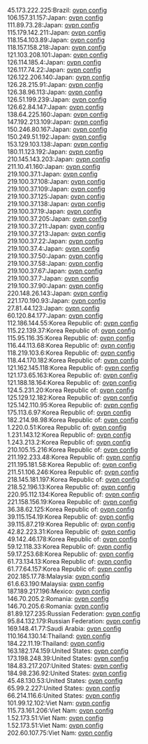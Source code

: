 45.173.222.225:Brazil: [ovpn config](vpn/45_173_222_225.ovpn)  
106.157.31.157:Japan: [ovpn config](vpn/106_157_31_157.ovpn)  
111.89.73.28:Japan: [ovpn config](vpn/111_89_73_28.ovpn)  
115.179.142.211:Japan: [ovpn config](vpn/115_179_142_211.ovpn)  
118.154.103.89:Japan: [ovpn config](vpn/118_154_103_89.ovpn)  
118.157.158.218:Japan: [ovpn config](vpn/118_157_158_218.ovpn)  
121.103.208.101:Japan: [ovpn config](vpn/121_103_208_101.ovpn)  
126.114.185.4:Japan: [ovpn config](vpn/126_114_185_4.ovpn)  
126.117.74.22:Japan: [ovpn config](vpn/126_117_74_22.ovpn)  
126.122.206.140:Japan: [ovpn config](vpn/126_122_206_140.ovpn)  
126.28.215.91:Japan: [ovpn config](vpn/126_28_215_91.ovpn)  
126.38.96.113:Japan: [ovpn config](vpn/126_38_96_113.ovpn)  
126.51.199.239:Japan: [ovpn config](vpn/126_51_199_239.ovpn)  
126.62.84.147:Japan: [ovpn config](vpn/126_62_84_147.ovpn)  
138.64.225.160:Japan: [ovpn config](vpn/138_64_225_160.ovpn)  
147.192.213.109:Japan: [ovpn config](vpn/147_192_213_109.ovpn)  
150.246.80.167:Japan: [ovpn config](vpn/150_246_80_167.ovpn)  
150.249.51.192:Japan: [ovpn config](vpn/150_249_51_192.ovpn)  
153.129.103.138:Japan: [ovpn config](vpn/153_129_103_138.ovpn)  
180.11.123.192:Japan: [ovpn config](vpn/180_11_123_192.ovpn)  
210.145.143.203:Japan: [ovpn config](vpn/210_145_143_203.ovpn)  
211.10.41.160:Japan: [ovpn config](vpn/211_10_41_160.ovpn)  
219.100.37.1:Japan: [ovpn config](vpn/219_100_37_1.ovpn)  
219.100.37.108:Japan: [ovpn config](vpn/219_100_37_108.ovpn)  
219.100.37.109:Japan: [ovpn config](vpn/219_100_37_109.ovpn)  
219.100.37.125:Japan: [ovpn config](vpn/219_100_37_125.ovpn)  
219.100.37.138:Japan: [ovpn config](vpn/219_100_37_138.ovpn)  
219.100.37.19:Japan: [ovpn config](vpn/219_100_37_19.ovpn)  
219.100.37.205:Japan: [ovpn config](vpn/219_100_37_205.ovpn)  
219.100.37.211:Japan: [ovpn config](vpn/219_100_37_211.ovpn)  
219.100.37.213:Japan: [ovpn config](vpn/219_100_37_213.ovpn)  
219.100.37.22:Japan: [ovpn config](vpn/219_100_37_22.ovpn)  
219.100.37.4:Japan: [ovpn config](vpn/219_100_37_4.ovpn)  
219.100.37.50:Japan: [ovpn config](vpn/219_100_37_50.ovpn)  
219.100.37.58:Japan: [ovpn config](vpn/219_100_37_58.ovpn)  
219.100.37.67:Japan: [ovpn config](vpn/219_100_37_67.ovpn)  
219.100.37.7:Japan: [ovpn config](vpn/219_100_37_7.ovpn)  
219.100.37.90:Japan: [ovpn config](vpn/219_100_37_90.ovpn)  
220.148.26.143:Japan: [ovpn config](vpn/220_148_26_143.ovpn)  
221.170.190.93:Japan: [ovpn config](vpn/221_170_190_93.ovpn)  
27.81.44.123:Japan: [ovpn config](vpn/27_81_44_123.ovpn)  
60.120.84.177:Japan: [ovpn config](vpn/60_120_84_177.ovpn)  
112.186.144.55:Korea Republic of: [ovpn config](vpn/112_186_144_55.ovpn)  
115.22.139.37:Korea Republic of: [ovpn config](vpn/115_22_139_37.ovpn)  
115.95.116.35:Korea Republic of: [ovpn config](vpn/115_95_116_35.ovpn)  
116.44.113.68:Korea Republic of: [ovpn config](vpn/116_44_113_68.ovpn)  
118.219.103.6:Korea Republic of: [ovpn config](vpn/118_219_103_6.ovpn)  
118.44.170.182:Korea Republic of: [ovpn config](vpn/118_44_170_182.ovpn)  
121.162.145.118:Korea Republic of: [ovpn config](vpn/121_162_145_118.ovpn)  
121.173.65.163:Korea Republic of: [ovpn config](vpn/121_173_65_163.ovpn)  
121.188.18.164:Korea Republic of: [ovpn config](vpn/121_188_18_164.ovpn)  
124.5.231.20:Korea Republic of: [ovpn config](vpn/124_5_231_20.ovpn)  
125.129.12.182:Korea Republic of: [ovpn config](vpn/125_129_12_182.ovpn)  
125.142.110.95:Korea Republic of: [ovpn config](vpn/125_142_110_95.ovpn)  
175.113.6.97:Korea Republic of: [ovpn config](vpn/175_113_6_97.ovpn)  
182.214.98.98:Korea Republic of: [ovpn config](vpn/182_214_98_98.ovpn)  
1.220.0.51:Korea Republic of: [ovpn config](vpn/1_220_0_51.ovpn)  
1.231.143.12:Korea Republic of: [ovpn config](vpn/1_231_143_12.ovpn)  
1.243.213.2:Korea Republic of: [ovpn config](vpn/1_243_213_2.ovpn)  
210.105.15.216:Korea Republic of: [ovpn config](vpn/210_105_15_216.ovpn)  
211.192.233.48:Korea Republic of: [ovpn config](vpn/211_192_233_48.ovpn)  
211.195.181.58:Korea Republic of: [ovpn config](vpn/211_195_181_58.ovpn)  
211.51.106.246:Korea Republic of: [ovpn config](vpn/211_51_106_246.ovpn)  
218.145.181.197:Korea Republic of: [ovpn config](vpn/218_145_181_197.ovpn)  
218.52.196.13:Korea Republic of: [ovpn config](vpn/218_52_196_13.ovpn)  
220.95.112.134:Korea Republic of: [ovpn config](vpn/220_95_112_134.ovpn)  
221.158.156.19:Korea Republic of: [ovpn config](vpn/221_158_156_19.ovpn)  
36.38.62.125:Korea Republic of: [ovpn config](vpn/36_38_62_125.ovpn)  
39.115.154.19:Korea Republic of: [ovpn config](vpn/39_115_154_19.ovpn)  
39.115.87.219:Korea Republic of: [ovpn config](vpn/39_115_87_219.ovpn)  
42.82.223.31:Korea Republic of: [ovpn config](vpn/42_82_223_31.ovpn)  
49.142.46.178:Korea Republic of: [ovpn config](vpn/49_142_46_178.ovpn)  
59.12.118.33:Korea Republic of: [ovpn config](vpn/59_12_118_33.ovpn)  
59.17.253.68:Korea Republic of: [ovpn config](vpn/59_17_253_68.ovpn)  
61.73.134.13:Korea Republic of: [ovpn config](vpn/61_73_134_13.ovpn)  
61.77.64.157:Korea Republic of: [ovpn config](vpn/61_77_64_157.ovpn)  
202.185.17.78:Malaysia: [ovpn config](vpn/202_185_17_78.ovpn)  
61.6.63.190:Malaysia: [ovpn config](vpn/61_6_63_190.ovpn)  
187.189.217.196:Mexico: [ovpn config](vpn/187_189_217_196.ovpn)  
146.70.205.2:Romania: [ovpn config](vpn/146_70_205_2.ovpn)  
146.70.205.6:Romania: [ovpn config](vpn/146_70_205_6.ovpn)  
81.89.127.235:Russian Federation: [ovpn config](vpn/81_89_127_235.ovpn)  
95.84.132.179:Russian Federation: [ovpn config](vpn/95_84_132_179.ovpn)  
169.148.41.77:Saudi Arabia: [ovpn config](vpn/169_148_41_77.ovpn)  
110.164.130.14:Thailand: [ovpn config](vpn/110_164_130_14.ovpn)  
184.22.11.19:Thailand: [ovpn config](vpn/184_22_11_19.ovpn)  
163.182.174.159:United States: [ovpn config](vpn/163_182_174_159.ovpn)  
173.198.248.39:United States: [ovpn config](vpn/173_198_248_39.ovpn)  
184.83.217.207:United States: [ovpn config](vpn/184_83_217_207.ovpn)  
184.98.236.92:United States: [ovpn config](vpn/184_98_236_92.ovpn)  
45.48.130.53:United States: [ovpn config](vpn/45_48_130_53.ovpn)  
65.99.2.227:United States: [ovpn config](vpn/65_99_2_227.ovpn)  
66.214.116.6:United States: [ovpn config](vpn/66_214_116_6.ovpn)  
101.99.12.102:Viet Nam: [ovpn config](vpn/101_99_12_102.ovpn)  
115.73.161.206:Viet Nam: [ovpn config](vpn/115_73_161_206.ovpn)  
1.52.173.51:Viet Nam: [ovpn config](vpn/1_52_173_51.ovpn)  
1.52.173.51:Viet Nam: [ovpn config](vpn/1_52_173_51.ovpn)  
202.60.107.75:Viet Nam: [ovpn config](vpn/202_60_107_75.ovpn)  
